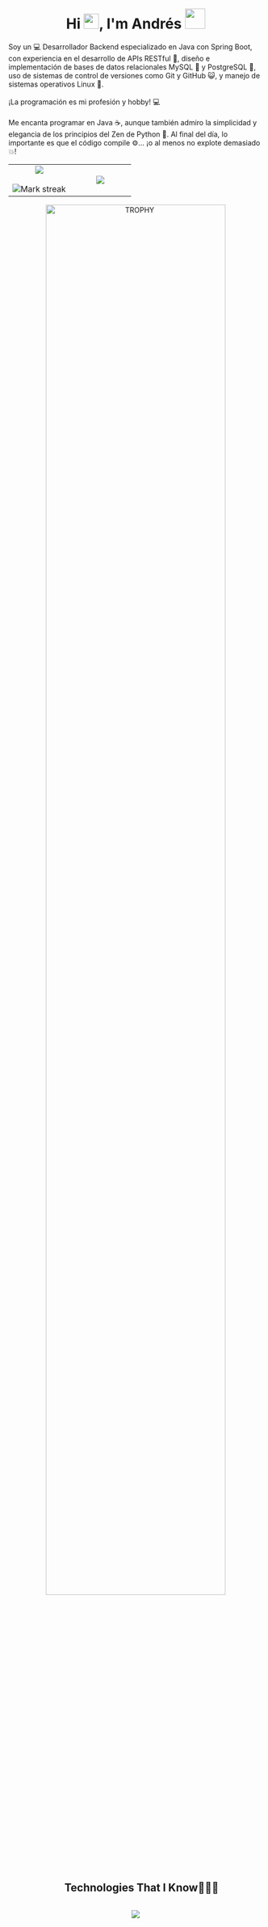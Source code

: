 <h1 align="center">Hi <img src="https://media.giphy.com/media/hvRJCLFzcasrR4ia7z/giphy.gif" width="30">, I'm Andrés <img height="40" src="[https://emoji.gg/assets/emoji/7333-parrotdance.gif](https://www.google.com/search?q=gif+parrot+dance&sca_esv=272dbc5c12b3a66f&udm=2&biw=1536&bih=711&sxsrf=ADLYWIJg_5zIxSjHMlaAQrmFUBgLLAqF7A%3A1736655236209&ei=hEGDZ6-9DJ6PwbkP78nl8AU&ved=0ahUKEwivj87zqO-KAxWeRzABHe9kGV4Q4dUDCBE&uact=5&oq=gif+parrot+dance&gs_lp=EgNpbWciEGdpZiBwYXJyb3QgZGFuY2UyBBAAGB4yBhAAGAgYHjIGEAAYCBgeMgYQABgIGB5I0wxQzAVYnQtwAngAkAEAmAGFAaAB6AWqAQMwLja4AQPIAQD4AQGYAgegAo4FwgIGEAAYBxgewgIFEAAYgATCAgYQABgKGB7CAgcQABiABBgTwgIGEAAYExgewgIIEAAYExgKGB7CAggQABgTGAUYHsICCBAAGBMYCBgemAMAiAYBkgcDMi41oAeHJw&sclient=img#vhid=019yvT8ZL-CwGM&vssid=mosaic)"></h1>


<p>
  Soy un 💻 Desarrollador Backend especializado en Java con Spring Boot, con experiencia en el desarrollo de APIs RESTful 📡, diseño e implementación de bases de datos relacionales MySQL 🐬 y 
  PostgreSQL 🐘, uso de sistemas de control de versiones como Git y GitHub 😺, y manejo de sistemas operativos Linux 🐧.
  <br><br>
  ¡La programación es mi profesión y hobby! 💻
  <br><br>
  Me encanta programar en Java ☕, aunque también admiro la simplicidad y elegancia de los principios del Zen de Python 🐍. Al final del día, lo importante es que el código compile ⚙️... ¡o al     menos no explote demasiado 💥!
</p>


<!--- stats & Trophy (start) -->
<p align="center">
  <!--- stats (start) -->
<table align="center">
<tr border="none">
<td width="50%" align="center">
  
  <img  align="center"  src="https://github-readme-stats.vercel.app/api?username=Andres-Bermudez&theme=dark&show_icons=true&count_private=true" />
  <br></br>
  <img  title="🔥 Get streak stats for your profile at git.io/streak-stats" alt="Mark streak" src="https://github-readme-streak-stats.herokuapp.com/?user=1010nishant&theme=dark&hide_border=false" /> 
</td>

<td width="50%" align="center">

  <img  align="center"  src="https://github-readme-stats.anuraghazra1.vercel.app/api/top-langs/?username=Andres-Bermudez&theme=dark&hide_border=false&no-bg=true&no-frame=true&langs_count=10"/>
  
  </td>
</tr>
</table>
<!--- stats (end) -->

<!--- trophy (start) -->
<div align=center>
  <a href="https://github.com/ryo-ma/github-profile-trophy" title="Go to Source">
      <img align="center" width=84% src="https://github-profile-trophy.vercel.app/?username=Andres-Bermudez&theme=radical&row=1&column=7&margin-h=15&margin-w=5&no-bg=true" alt="TROPHY" />
    </a>
</div>
<!--- trophy (start) -->




</p>        
<!--- stats (end) -->


<div id="user-content-toc">
  <ul align="center">
    <summary><h2 style="display: inline-block">Technologies That I Know👨🏻‍💻</h2></summary>
  </ul>
</div>
<!--tech stack icons-->
<p align="center">
  <a href="https://skillicons.dev">
    <img src="https://skillicons.dev/icons?i=git,css,discord,postgres,github,html,java,js,linux,mysql,postman,py,vscode&perline=14" />
  </a>
</p>

<!--
**Andres-Bermudez/Andres-Bermudez** is a ✨ _special_ ✨ repository because its `README.md` (this file) appears on your GitHub profile.

Here are some ideas to get you started:

- 🔭 I’m currently working on ...
- 🌱 I’m currently learning ...
- 👯 I’m looking to collaborate on ...
- 🤔 I’m looking for help with ...
- 💬 Ask me about ...
- 📫 How to reach me: ...
- 😄 Pronouns: ...
- ⚡ Fun fact: ...
-->
